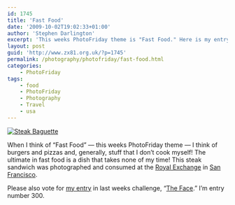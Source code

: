 ```yaml
---
id: 1745
title: 'Fast Food'
date: '2009-10-02T19:02:33+01:00'
author: 'Stephen Darlington'
excerpt: 'This weeks PhotoFriday theme is "Fast Food." Here is my entry.'
layout: post
guid: 'http://www.zx81.org.uk/?p=1745'
permalink: /photography/photofriday/fast-food.html
categories:
    - PhotoFriday
tags:
    - food
    - PhotoFriday
    - Photography
    - Travel
    - usa
---
```


[![Steak Baguette](https://i0.wp.com/farm4.static.flickr.com/3484/3974357471_3dfde97b5f.jpg?resize=500%2C334)](http://www.flickr.com/photos/stephendarlington/3974357471/ "Steak Baguette by stephendarlington, on Flickr")

When I think of “Fast Food” — this weeks PhotoFriday theme — I think of burgers and pizzas and, generally, stuff that I don’t cook myself! The ultimate in fast food is a dish that takes none of my time! This steak sandwich was photographed and consumed at the [Royal Exchange](http://royalexchange.com/) in [San Francisco](http://www.zx81.org.uk/travel/san-francisco.html).

Please also vote for [my entry](http://www.zx81.org.uk/photography/photofriday/the-face.html) in last weeks challenge, “[The Face](http://www.photofriday.com/linkviewer.php?id=915).” I’m entry number 300.